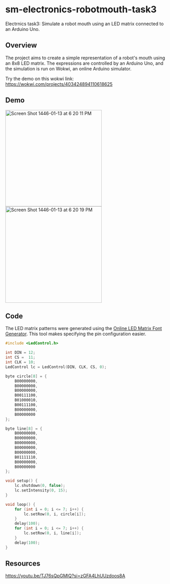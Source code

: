 # sm-electronics-robotmouth-task3

Electrnics task3: Simulate a robot mouth using an LED matrix connected to an Arduino Uno. 

## Overview

The project aims to create a simple representation of a robot's mouth using an 8x8 LED matrix. The expressions are controlled by an Arduino Uno, and the simulation is run on Wokwi, an online Arduino simulator.


Try the demo on this wokwi link: https://wokwi.com/projects/403424894110618625

## Demo
<img width="300" alt="Screen Shot 1446-01-13 at 6 20 11 PM" src="https://github.com/user-attachments/assets/a143bc90-7281-4911-b788-77cec51f8689">

<img width="300" alt="Screen Shot 1446-01-13 at 6 20 19 PM" src="https://github.com/user-attachments/assets/4fe5e86d-ca94-40cc-9315-37b2aa38217c">

## Code

The LED matrix patterns were generated using the [Online LED Matrix Font Generator](https://www.riyas.org/2013/12/online-led-matrix-font-generator-with.html). This tool makes specifying the pin configuration easier.

```cpp
#include <LedControl.h>

int DIN = 12;
int CS =  11;
int CLK = 10;
LedControl lc = LedControl(DIN, CLK, CS, 0);

byte circle[8] = {
    B00000000,
    B00000000,
    B00000000,
    B00111100,
    B01000010,
    B00111100,
    B00000000,
    B00000000
};

byte line[8] = {
    B00000000,
    B00000000,
    B00000000,
    B00000000,
    B00000000,
    B01111110,
    B00000000,
    B00000000
};

void setup() {
    lc.shutdown(0, false);       
    lc.setIntensity(0, 15);      
}

void loop() { 
    for (int i = 0; i <= 7; i++) {
        lc.setRow(0, i, circle[i]);
    }
    delay(100);
    for (int i = 0; i <= 7; i++) {
        lc.setRow(0, i, line[i]);
    }
    delay(100);
}
```
## Resources
https://youtu.be/TJ76sQpGMlQ?si=zGFA4LhUUzdoos8A
